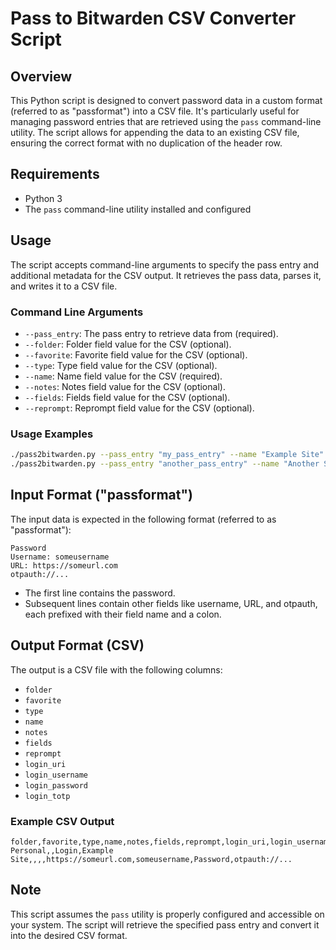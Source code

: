 
# Pass to Bitwarden CSV Converter Script

## Overview
This Python script is designed to convert password data in a custom format (referred to as "passformat") into a CSV file. It's particularly useful for managing password entries that are retrieved using the `pass` command-line utility. The script allows for appending the data to an existing CSV file, ensuring the correct format with no duplication of the header row.

## Requirements
- Python 3
- The `pass` command-line utility installed and configured

## Usage
The script accepts command-line arguments to specify the pass entry and additional metadata for the CSV output. It retrieves the pass data, parses it, and writes it to a CSV file.

### Command Line Arguments
- `--pass_entry`: The pass entry to retrieve data from (required).
- `--folder`: Folder field value for the CSV (optional).
- `--favorite`: Favorite field value for the CSV (optional).
- `--type`: Type field value for the CSV (optional).
- `--name`: Name field value for the CSV (required).
- `--notes`: Notes field value for the CSV (optional).
- `--fields`: Fields field value for the CSV (optional).
- `--reprompt`: Reprompt field value for the CSV (optional).

### Usage Examples
```bash
./pass2bitwarden.py --pass_entry "my_pass_entry" --name "Example Site" --folder "Personal" --type "Login"
./pass2bitwarden.py --pass_entry "another_pass_entry" --name "Another Site" --favorite "Yes" --notes "My notes"
```

## Input Format ("passformat")
The input data is expected in the following format (referred to as "passformat"):
```
Password
Username: someusername
URL: https://someurl.com
otpauth://...
```

- The first line contains the password.
- Subsequent lines contain other fields like username, URL, and otpauth, each prefixed with their field name and a colon.

## Output Format (CSV)
The output is a CSV file with the following columns:
- `folder`
- `favorite`
- `type`
- `name`
- `notes`
- `fields`
- `reprompt`
- `login_uri`
- `login_username`
- `login_password`
- `login_totp`

### Example CSV Output
```
folder,favorite,type,name,notes,fields,reprompt,login_uri,login_username,login_password,login_totp
Personal,,Login,Example Site,,,,https://someurl.com,someusername,Password,otpauth://...
```

## Note
This script assumes the `pass` utility is properly configured and accessible on your system. The script will retrieve the specified pass entry and convert it into the desired CSV format.
